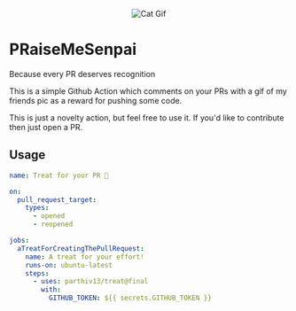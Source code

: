 <p align="center">
  <img alt="Cat Gif" src="https://github.com/parthiv13/treat/blob/master/assets/brand.jpeg">
</p>

# PRaiseMeSenpai
Because every PR deserves recognition

This is a simple Github Action which comments on your PRs with a gif of my friends pic as a reward for pushing some code.

This is just a novelty action, but feel free to use it. If you'd like to contribute then just open a PR.

## Usage

```yaml          
name: Treat for your PR 🍬

on:
  pull_request_target:
    types:
      - opened
      - reopened

jobs:
  aTreatForCreatingThePullRequest:
    name: A treat for your effort!
    runs-on: ubuntu-latest
    steps:
      - uses: parthiv13/treat@final
        with:
          GITHUB_TOKEN: ${{ secrets.GITHUB_TOKEN }}
```